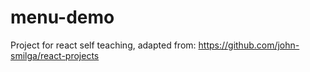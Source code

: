 # menu-demo

Project for react self teaching, adapted from: https://github.com/john-smilga/react-projects

